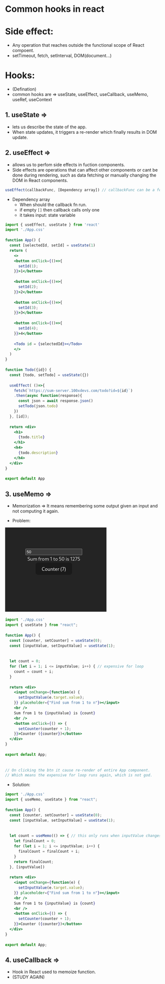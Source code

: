 # Common hooks in react

# Side effect:
- Any operation that reaches outside the functional scope of React compoent.
- setTimeout, fetch, setInterval, DOM(document...)

# Hooks:
- (Defination) 
- common hooks are => useState, useEffect, useCallback, useMemo, useRef, useContext

## 1. useState =>
- lets us describe the state of the app.
- When state updates, it triggers a re-render which finally results in DOM update.

## 2. useEffect =>
- allows us to perfom side effects in fuction components.
- Side effects are operations that can affect other components or cant be done during rendering, such as data fetching or manually changing the DOM in React components.
```jsx
useEffect(callbackFunc, [Dependency array]) // callbackFunc can be a fetch()
```
- Dependency array 
    - When should the callback fn run.
    - if empty `[]` then callback calls only one 
    - it takes input: state variable

```jsx
import { useEffect, useState } from 'react'
import './App.css'

function App() {
  const [selectedId, setId] = useState(1)
  return (
    <>
    <button onClick={()=>{
      setId(1);
    }}>1</button>

    <button onClick={()=>{
      setId(2);
    }}>2</button>

    <button onClick={()=>{
      setId(3);
    }}>3</button>

    <button onClick={()=>{
      setId(4);
    }}>4</button>

    <Todo id = {selectedId}></Todo>    
    </>
  )
}

function Todo({id}) {
  const [todo, setTodo] = useState({})

  useEffect( ()=>{
    fetch(`https://sum-server.100xdevs.com/todo?id=${id}`)
    .then(async function(response){
      const json = await response.json()
      setTodo(json.todo)
    })
  }, [id]);

  return <div>
    <h1>
      {todo.title}
    </h1>
    <h4>
      {todo.description}
    </h4>
  </div>
}

export default App

```


## 3. useMemo =>
- Memorization => It means remembering some output given an input and not computing it again.

- Problem:

![Alt text](image.png)

```jsx
import './App.css'
import { useState } from "react";

function App() {
  const [counter, setCounter] = useState(0);
  const [inputValue, setInputValue] = useState(1);


  let count = 0;
  for (let i = 1; i <= inputValue; i++) { // expensive for loop
    count = count + i;
  }

  return <div>
    <input onChange={function(e) {
      setInputValue(e.target.value);
    }} placeholder={"Find sum from 1 to n"}></input>
    <br />
    Sum from 1 to {inputValue} is {count}
    <br />
    <button onClick={() => {
      setCounter(counter + 1);
    }}>Counter ({counter})</button>
  </div>
}

export default App;


// On clicking the btn it cause re-render of entire App component.
// Which means the expensive for loop runs again, which is not god.
```

- Solution: 

```jsx
import './App.css'
import { useMemo, useState } from "react";

function App() {
  const [counter, setCounter] = useState(0);
  const [inputValue, setInputValue] = useState(1);


  let count = useMemo(() => { // this only runs when inputValue changes
    let finalCount = 0;
    for (let i = 1; i <= inputValue; i++) {
      finalCount = finalCount + i;
    }
    return finalCount;
  }, [inputValue])

  return <div>
    <input onChange={function(e) {
      setInputValue(e.target.value);
    }} placeholder={"Find sum from 1 to n"}></input>
    <br />
    Sum from 1 to {inputValue} is {count}
    <br />
    <button onClick={() => {
      setCounter(counter + 1);
    }}>Counter ({counter})</button>
  </div>
}

export default App;
```

## 4. useCallback =>
- Hook in React used to memoize function.
- (STUDY AGAIN)